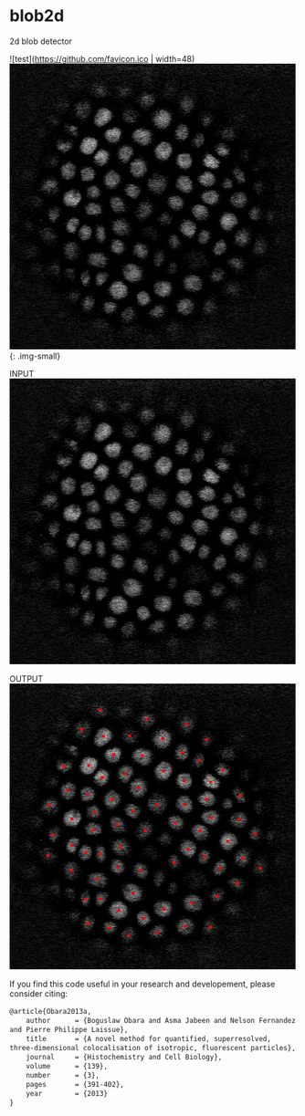 # blob2d
2d blob detector<br/>

![test](https://github.com/favicon.ico | width=48)
![alt text](https://github.com/BoguslawObara/blob2d/blob/master/im/arabidopsis.png){: .img-small} 

INPUT  
![alt tag](https://github.com/BoguslawObara/blob2d/blob/master/im/arabidopsis.png)

OUTPUT  
![alt tag](https://github.com/BoguslawObara/blob2d/blob/master/im/arabidopsis_b.png)

If you find this code useful in your research and developement, please consider citing:

    @article{Obara2013a,
        author      = {Boguslaw Obara and Asma Jabeen and Nelson Fernandez and Pierre Philippe Laissue},
        title       = {A novel method for quantified, superresolved, three-dimensional colocalisation of isotropic, fluorescent particles},
        journal     = {Histochemistry and Cell Biology},
        volume      = {139},
        number      = {3},
        pages       = {391-402},
        year        = {2013}
    }
